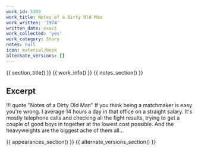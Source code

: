 ```yaml
---
work_id: 5398
work_title: Notes of a Dirty Old Man
work_written: '1974'
written_date: exact
work_collected: 'yes'
work_category: Story
notes: null
icon: material/book
alternate_versions: []
---
```


{{ section_title() }}
{{ work_info() }}
{{ notes_section() }}
## Excerpt
!!! quote "Notes of a Dirty Old Man"
    If you think being a matchmaker is easy you're wrong. I average 14 hours a day in that office on a straight salary. It's mostly telephone calls and checking all the fight results, trying to get a couple of good boys in together at the lowest cost possible.
    And the heavyweights are the biggest ache of them all...

{{ appearances_section() }}
{{ alternate_versions_section() }}